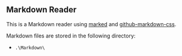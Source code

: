 ## Markdown Reader

This is a Markdown reader using [marked]( https://www.npmjs.com/package/marked ) and [github-markdown-css]( https://github.com/sindresorhus/github-markdown-css ).

Markdown files are stored in the following directory:
* <code class="w3-text-theme">.<span id="cd"></span>\Markdown\\</code>